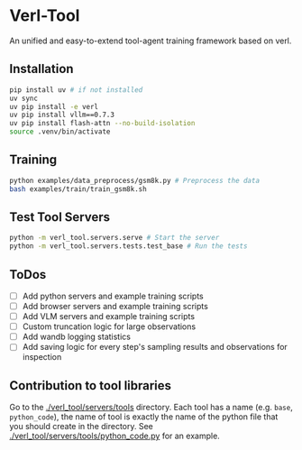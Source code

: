 # Verl-Tool
An unified and easy-to-extend tool-agent training framework based on verl.

## Installation
```bash
pip install uv # if not installed
uv sync
uv pip install -e verl
uv pip install vllm==0.7.3
uv pip install flash-attn --no-build-isolation
source .venv/bin/activate
```

## Training
```bash
python examples/data_preprocess/gsm8k.py # Preprocess the data
bash examples/train/train_gsm8k.sh
```

## Test Tool Servers

```bash
python -m verl_tool.servers.serve # Start the server
python -m verl_tool.servers.tests.test_base # Run the tests
```

## ToDos
- [ ] Add python servers and example training scripts
- [ ] Add browser servers and example training scripts
- [ ] Add VLM servers and example training scripts
- [ ] Custom truncation logic for large observations
- [ ] Add wandb logging statistics
- [ ] Add saving logic for every step's sampling results and observations for inspection

## Contribution to tool libraries
Go to the [./verl_tool/servers/tools](./verl_tool/servers/tools) directory. Each tool has a name (e.g. `base`, `python_code`), the name of tool is exactly the name of the python file that you should create in the directory. See [./verl_tool/servers/tools/python_code.py](./verl_tool/servers/tools/python_code.py) for an example.

